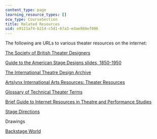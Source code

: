 ```yaml
---
content_type: page
learning_resource_types: []
ocw_type: CourseSection
title: Related Resources
uid: e9121a74-b214-c5d1-67a3-edae984ef006
---
```


The following are URLs to various theater resources on the internet:

[The Society of British Theater Designers](http://www.theatredesign.org.uk/)

[Guide to the American Stage Designs slides, 1850-1950](http://digilib.nypl.org/dynaweb/ead/nypl/thesanda)

[The International Theatre Design Archive](http://www.siue.edu/ITDA/)

[Artslynx International Arts Resources: Theater Resources](http://muse.jhu.edu/login?auth=0&type=summary&url=/journals/theatre_journal/v051/51.4blood.html)

[Glossary of Technical Theater Terms](http://www.theatrecrafts.com/glossary/glossary.shtml)

[Brief Guide to Internet Resources in Theatre and Performance Studies](http://www2.stetson.edu/creative-arts/resources/theatre-arts/mccoy-theatre-guide.html)

[Stage Directions](http://www.stage-directions.com/)

Drawings

[Backstage World](http://www.stagelight.se/backstage/)